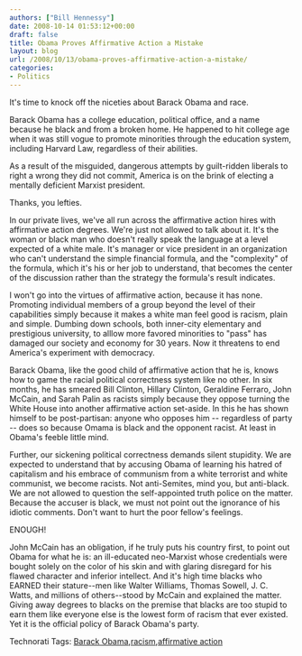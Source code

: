 ```yaml
---
authors: ["Bill Hennessy"]
date: 2008-10-14 01:53:12+00:00
draft: false
title: Obama Proves Affirmative Action a Mistake
layout: blog
url: /2008/10/13/obama-proves-affirmative-action-a-mistake/
categories:
- Politics
---
```


It's time to knock off the niceties about Barack Obama and race.

Barack Obama has a college education, political office, and a name because he black and from a broken home. He happened to hit college age when it was still vogue to promote minorities through the education system, including Harvard Law, regardless of their abilities.

As a result of the misguided, dangerous attempts by guilt-ridden liberals to right a wrong they did not commit, America is on the brink of electing a mentally deficient Marxist president.

Thanks, you lefties.

In our private lives, we've all run across the affirmative action hires with affirmative action degrees. We're just not allowed to talk about it. It's the woman or black man who doesn't really speak the language at a level expected of a white male. It's manager or vice president in an organization who can't understand the simple financial formula, and the "complexity" of the formula, which it's his or her job to understand, that becomes the center of the discussion rather than the strategy the formula's result indicates. 

I won't go into the virtues of affirmative action, because it has none. Promoting individual members of a group beyond the level of their capabilities simply because it makes a white man feel good is racism, plain and simple. Dumbing down schools, both inner-city elementary and prestigious university, to alllow more favored minorities to "pass" has damaged our society and economy for 30 years. Now it threatens to end America's experiment with democracy.

Barack Obama, like the good child of affirmative action that he is, knows how to game the racial political correctness system like no other. In six months, he has smeared Bill Clinton, Hillary Clinton, Geraldine Ferraro, John McCain, and Sarah Palin as racists simply because they oppose turning the White House into another affirmative action set-aside. In this he has shown himself to be post-partisan: anyone who opposes him -- regardless of party -- does so because Omama is black and the opponent racist. At least in Obama's feeble little mind.

Further, our sickening political correctness demands silent stupidity. We are expected to understand that by accusing Obama of learning his hatred of capitalism and his embrace of communism from a white terrorist and white communist, we become racists. Not anti-Semites, mind you, but anti-black. We are not allowed to question the self-appointed truth police on the matter. Because the accuser is black, we must not point out the ignorance of his idiotic comments. Don't want to hurt the poor fellow's feelings.

ENOUGH!

John McCain has an obligation, if he truly puts his country first, to point out Obama for what he is: an ill-educated neo-Marxist whose credentials were bought solely on the color of his skin and with glaring disregard for his flawed character and inferior intellect. And it's high time blacks who EARNED their stature--men like Walter Williams, Thomas Sowell, J. C. Watts, and millions of others--stood by McCain and explained the matter. Giving away degrees to blacks on the premise that blacks are too stupid to earn them like everyone else is the lowest form of racism that ever existed. Yet it is the official policy of Barack Obama's party. 

Technorati Tags: [Barack Obama](https://technorati.com/tags/Barack%20Obama),[racism](https://technorati.com/tags/racism),[affirmative action](https://technorati.com/tags/affirmative%20action)
